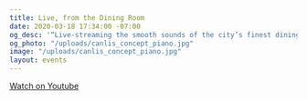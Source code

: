 ```yaml
---
title: Live, from the Dining Room
date: 2020-03-18 17:34:00 -07:00
og_desc: '“Live-streaming the smooth sounds of the city’s finest dining room…”  - Seattle Met'
og_photo: "/uploads/canlis_concept_piano.jpg"
image: "/uploads/canlis_concept_piano.jpg"
layout: events
---
```


<div class="EventsButton mt1 mb10">
  <a class="Caption" href="https://youtu.be/9RDRmMyuVq0">
    Watch on Youtube
  </a>
</div>
